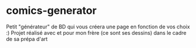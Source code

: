 # comics-generator
Petit "générateur" de BD qui vous créera une page en fonction de vos choix :)
Projet réalisé avec et pour mon frère (ce sont ses dessins) dans le cadre de sa prépa d'art
